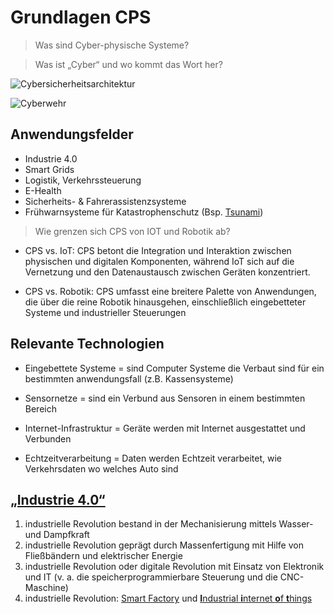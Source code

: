 # Grundlagen CPS

> Was sind Cyber-physische Systeme?

> Was ist „Cyber“ und wo kommt das Wort her?

![Cybersicherheitsarchitektur](https://cdn.netzpolitik.org/wp-upload/2020/06/SNV-Cybersicherheitsarchitektur-1536x864.jpg)

![Cyberwehr](https://www.korrupt.biz/wp-content/uploads/camp19-cyberwehr.jpg)

## Anwendungsfelder

* Industrie 4.0 
* Smart Grids
* Logistik, Verkehrssteuerung
* E-Health
* Sicherheits- & Fahrerassistenzsysteme
* Frühwarnsysteme für Katastrophenschutz (Bsp. [Tsunami](https://de.wikipedia.org/wiki/German_Indonesian_Tsunami_Early_Warning_System))
> Wie grenzen sich CPS von IOT und Robotik ab?
 
* CPS vs. IoT: CPS betont die Integration und Interaktion zwischen physischen und digitalen Komponenten, während IoT sich auf die Vernetzung und den Datenaustausch zwischen Geräten konzentriert.

* CPS vs. Robotik: CPS umfasst eine breitere Palette von Anwendungen, die über die reine Robotik hinausgehen, einschließlich eingebetteter Systeme und industrieller Steuerungen


## Relevante Technologien

* Eingebettete Systeme = sind Computer Systeme die Verbaut sind für ein bestimmten anwendungsfall (z.B. Kassensysteme)

* Sensornetze = sind ein Verbund aus Sensoren in einem bestimmten Bereich

* Internet-Infrastruktur = Geräte werden mit Internet ausgestattet und Verbunden

* Echtzeitverarbeitung = Daten werden Echtzeit verarbeitet, wie Verkehrsdaten wo welches Auto sind

## [„Industrie 4.0“](https://de.wikipedia.org/wiki/Industrie_4.0)
1. industrielle Revolution bestand in der Mechanisierung mittels Wasser- und Dampfkraft
2. industrielle Revolution geprägt durch Massenfertigung mit Hilfe von Fließbändern und elektrischer Energie
3. industrielle Revolution oder digitale Revolution mit Einsatz von Elektronik und IT (v. a. die speicherprogrammierbare Steuerung und die CNC-Maschine)
4. industrielle Revolution: [Smart Factory](https://de.wikipedia.org/wiki/Smart_Factory) und [**I**ndustrial **i**nternet **o**f **t**hings](https://en.wikipedia.org/wiki/Industrial_internet_of_things)


